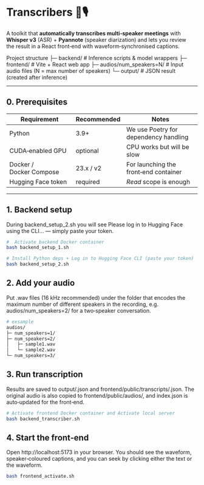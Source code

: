 # Transcribers 📝🎙️

A toolkit that **automatically transcribes multi‑speaker meetings** with  
**Whisper v3** (ASR) + **Pyannote** (speaker diarization) and lets you review  
the result in a React front‑end with waveform‑synchronised captions.

Project structure
├─ backend/ # Inference scripts & model wrappers
├─ frontend/ # Vite + React web app
├─ audios/num_speakers=N/ # Input audio files (N = max number of speakers)
└─ output/ # JSON result (created after inference)

---

## 0. Prerequisites

| Requirement           | Recommended | Notes                                   |
|-----------------------|-------------|-----------------------------------------|
| Python                | 3.9+        | We use Poetry for dependency handling   |
| CUDA‑enabled GPU      | optional    | CPU works but will be slow              |
| Docker / Docker Compose| 23.x / v2  | For launching the front‑end container   |
| Hugging Face token    | required    | *Read* scope is enough                  |

---

## 1. Backend setup
During backend_setup_2.sh you will see
Please log in to Hugging Face using the CLI… — simply paste your token.

```bash
#  Activate backend Docker container
bash backend_setup_1.sh

# Install Python deps + Log in to Hugging Face CLI (paste your token)
bash backend_setup_2.sh
```

## 2. Add your audio
Put .wav files (16 kHz recommended) under the folder that encodes the
maximum number of different speakers in the recording, e.g.
audios/num_speakers=2/ for a two‑speaker conversation.

```bash
# exsample
audios/
├─ num_speakers=1/
├─ num_speakers=2/
│   ├─ sample1.wav
│   └─ sample2.wav
└─ num_speakers=3/
```


## 3. Run transcription
Results are saved to output/<file>.json and
frontend/public/transcripts/<file>.json.
The original audio is also copied to frontend/public/audios/, and
index.json is auto‑updated for the front‑end.

```bash
# Activate frontend Docker container and Activate local server
bash backend_transcriber.sh
```

## 4. Start the front‑end
Open http://localhost:5173 in your browser.
You should see the waveform, speaker‑coloured captions, and you can seek by
clicking either the text or the waveform.

```bash
bash frontend_activate.sh
```

<!-- ## How to activate local server?

Install nvm:

```bash
curl -o- https://raw.githubusercontent.com/nvm-sh/nvm/v0.39.7/install.sh | bash
source ~/.bashrc
```

Install Node.js (ver.LTS):

```bash
nvm install --lts
nvm use --lts
```

Install Javascript Package Manager:

```bash
npm install -g pnpm
```

Check Node.js, pnpm version:

```bash
node -v
pnpm -v
```

Activate local server:

```bash
bash start_local.sh
``` -->